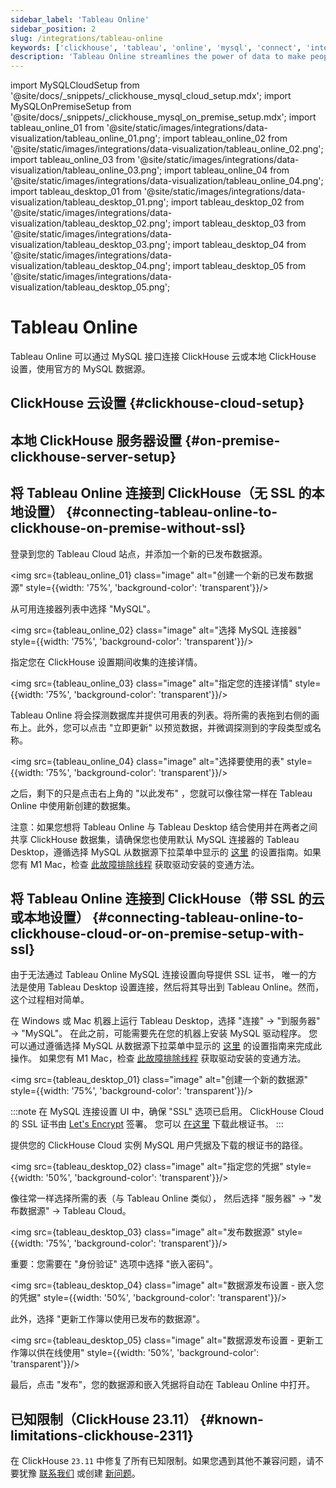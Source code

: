 ```yaml
---
sidebar_label: 'Tableau Online'
sidebar_position: 2
slug: /integrations/tableau-online
keywords: ['clickhouse', 'tableau', 'online', 'mysql', 'connect', 'integrate', 'ui']
description: 'Tableau Online streamlines the power of data to make people faster and more confident decision makers from anywhere.'
---
```


import MySQLCloudSetup from '@site/docs/_snippets/_clickhouse_mysql_cloud_setup.mdx';
import MySQLOnPremiseSetup from '@site/docs/_snippets/_clickhouse_mysql_on_premise_setup.mdx';
import tableau_online_01 from '@site/static/images/integrations/data-visualization/tableau_online_01.png';
import tableau_online_02 from '@site/static/images/integrations/data-visualization/tableau_online_02.png';
import tableau_online_03 from '@site/static/images/integrations/data-visualization/tableau_online_03.png';
import tableau_online_04 from '@site/static/images/integrations/data-visualization/tableau_online_04.png';
import tableau_desktop_01 from '@site/static/images/integrations/data-visualization/tableau_desktop_01.png';
import tableau_desktop_02 from '@site/static/images/integrations/data-visualization/tableau_desktop_02.png';
import tableau_desktop_03 from '@site/static/images/integrations/data-visualization/tableau_desktop_03.png';
import tableau_desktop_04 from '@site/static/images/integrations/data-visualization/tableau_desktop_04.png';
import tableau_desktop_05 from '@site/static/images/integrations/data-visualization/tableau_desktop_05.png';


# Tableau Online

Tableau Online 可以通过 MySQL 接口连接 ClickHouse 云或本地 ClickHouse 设置，使用官方的 MySQL 数据源。

## ClickHouse 云设置 {#clickhouse-cloud-setup}
<MySQLCloudSetup />

## 本地 ClickHouse 服务器设置 {#on-premise-clickhouse-server-setup}
<MySQLOnPremiseSetup />

## 将 Tableau Online 连接到 ClickHouse（无 SSL 的本地设置） {#connecting-tableau-online-to-clickhouse-on-premise-without-ssl}

登录到您的 Tableau Cloud 站点，并添加一个新的已发布数据源。

<img src={tableau_online_01} class="image" alt="创建一个新的已发布数据源" style={{width: '75%', 'background-color': 'transparent'}}/>
<br/>

从可用连接器列表中选择 "MySQL"。

<img src={tableau_online_02} class="image" alt="选择 MySQL 连接器" style={{width: '75%', 'background-color': 'transparent'}}/>
<br/>

指定您在 ClickHouse 设置期间收集的连接详情。

<img src={tableau_online_03} class="image" alt="指定您的连接详情" style={{width: '75%', 'background-color': 'transparent'}}/>
<br/>

Tableau Online 将会探测数据库并提供可用表的列表。将所需的表拖到右侧的画布上。此外，您可以点击 "立即更新" 以预览数据，并微调探测到的字段类型或名称。

<img src={tableau_online_04} class="image" alt="选择要使用的表" style={{width: '75%', 'background-color': 'transparent'}}/>
<br/>

之后，剩下的只是点击右上角的 "以此发布" ，您就可以像往常一样在 Tableau Online 中使用新创建的数据集。

注意：如果您想将 Tableau Online 与 Tableau Desktop 结合使用并在两者之间共享 ClickHouse 数据集，请确保您也使用默认 MySQL 连接器的 Tableau Desktop，遵循选择 MySQL 从数据源下拉菜单中显示的 [这里](https://www.tableau.com/support/drivers) 的设置指南。如果您有 M1 Mac，检查 [此故障排除线程](https://community.tableau.com/s/question/0D58b0000Ar6OhvCQE/unable-to-install-mysql-driver-for-m1-mac) 获取驱动安装的变通方法。

## 将 Tableau Online 连接到 ClickHouse（带 SSL 的云或本地设置） {#connecting-tableau-online-to-clickhouse-cloud-or-on-premise-setup-with-ssl}

由于无法通过 Tableau Online MySQL 连接设置向导提供 SSL 证书， 
唯一的方法是使用 Tableau Desktop 设置连接，然后将其导出到 Tableau Online。然而，这个过程相对简单。

在 Windows 或 Mac 机器上运行 Tableau Desktop，选择 "连接" -> "到服务器" -> "MySQL"。
在此之前，可能需要先在您的机器上安装 MySQL 驱动程序。 
您可以通过遵循选择 MySQL 从数据源下拉菜单中显示的 [这里](https://www.tableau.com/support/drivers) 的设置指南来完成此操作。
如果您有 M1 Mac，检查 [此故障排除线程](https://community.tableau.com/s/question/0D58b0000Ar6OhvCQE/unable-to-install-mysql-driver-for-m1-mac) 获取驱动安装的变通方法。

<img src={tableau_desktop_01} class="image" alt="创建一个新的数据源" style={{width: '75%', 'background-color': 'transparent'}}/>
<br/>

:::note
在 MySQL 连接设置 UI 中，确保 "SSL" 选项已启用。 
ClickHouse Cloud 的 SSL 证书由 [Let's Encrypt](https://letsencrypt.org/certificates/) 签署。 
您可以 [在这里](https://letsencrypt.org/certs/isrgrootx1.pem) 下载此根证书。
:::

提供您的 ClickHouse Cloud 实例 MySQL 用户凭据及下载的根证书的路径。

<img src={tableau_desktop_02} class="image" alt="指定您的凭据" style={{width: '50%', 'background-color': 'transparent'}}/>
<br/>

像往常一样选择所需的表（与 Tableau Online 类似）， 
然后选择 "服务器" -> "发布数据源" -> Tableau Cloud。

<img src={tableau_desktop_03} class="image" alt="发布数据源" style={{width: '75%', 'background-color': 'transparent'}}/>
<br/>

重要：您需要在 "身份验证" 选项中选择 "嵌入密码"。

<img src={tableau_desktop_04} class="image" alt="数据源发布设置 - 嵌入您的凭据" style={{width: '50%', 'background-color': 'transparent'}}/>
<br/>

此外，选择 "更新工作簿以使用已发布的数据源"。

<img src={tableau_desktop_05} class="image" alt="数据源发布设置 - 更新工作簿以供在线使用" style={{width: '50%', 'background-color': 'transparent'}}/>
<br/>

最后，点击 "发布"，您的数据源和嵌入凭据将自动在 Tableau Online 中打开。


## 已知限制（ClickHouse 23.11） {#known-limitations-clickhouse-2311}

在 ClickHouse `23.11` 中修复了所有已知限制。如果您遇到其他不兼容问题，请不要犹豫 [联系我们](https://clickhouse.com/company/contact) 或创建 [新问题](https://github.com/ClickHouse/ClickHouse/issues)。
